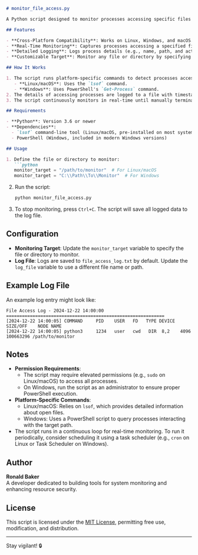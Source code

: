 ```markdown
# monitor_file_access.py

A Python script designed to monitor processes accessing specific files or directories and log their activities. This tool is particularly useful for detecting unauthorized or unexpected access to sensitive resources.

## Features

- **Cross-Platform Compatibility**: Works on Linux, Windows, and macOS.
- **Real-Time Monitoring**: Captures processes accessing a specified file or directory.
- **Detailed Logging**: Logs process details (e.g., name, path, and activity) to a timestamped file.
- **Customizable Target**: Monitor any file or directory by specifying its path.

## How It Works

1. The script runs platform-specific commands to detect processes accessing the specified file or directory.
   - **Linux/macOS**: Uses the `lsof` command.
   - **Windows**: Uses PowerShell's `Get-Process` command.
2. The details of accessing processes are logged to a file with timestamps.
3. The script continuously monitors in real-time until manually terminated.

## Requirements

- **Python**: Version 3.6 or newer
- **Dependencies**:
  - `lsof` command-line tool (Linux/macOS, pre-installed on most systems)
  - PowerShell (Windows, included in modern Windows versions)

## Usage

1. Define the file or directory to monitor:
   ```python
   monitor_target = "/path/to/monitor"  # For Linux/macOS
   monitor_target = "C:\\Path\\To\\Monitor"  # For Windows
   ```

2. Run the script:
   ```bash
   python monitor_file_access.py
   ```

3. To stop monitoring, press `Ctrl+C`. The script will save all logged data to the log file.

## Configuration

- **Monitoring Target**: Update the `monitor_target` variable to specify the file or directory to monitor.
- **Log File**: Logs are saved to `file_access_log.txt` by default. Update the `log_file` variable to use a different file name or path.

## Example Log File

An example log entry might look like:

```
File Access Log - 2024-12-22 14:00:00
============================================================
[2024-12-22 14:00:05] COMMAND     PID    USER   FD   TYPE DEVICE SIZE/OFF    NODE NAME
[2024-12-22 14:00:05] python3     1234   user   cwd   DIR  8,2    4096     100663296 /path/to/monitor
```

## Notes

- **Permission Requirements**:
  - The script may require elevated permissions (e.g., `sudo` on Linux/macOS) to access all processes.
  - On Windows, run the script as an administrator to ensure proper PowerShell execution.
- **Platform-Specific Commands**:
  - Linux/macOS: Relies on `lsof`, which provides detailed information about open files.
  - Windows: Uses a PowerShell script to query processes interacting with the target path.
- The script runs in a continuous loop for real-time monitoring. To run it periodically, consider scheduling it using a task scheduler (e.g., `cron` on Linux or Task Scheduler on Windows).

## Author

**Ronald Baker**  
A developer dedicated to building tools for system monitoring and enhancing resource security.

## License

This script is licensed under the [MIT License](LICENSE), permitting free use, modification, and distribution.

---

Stay vigilant! 🔒
```